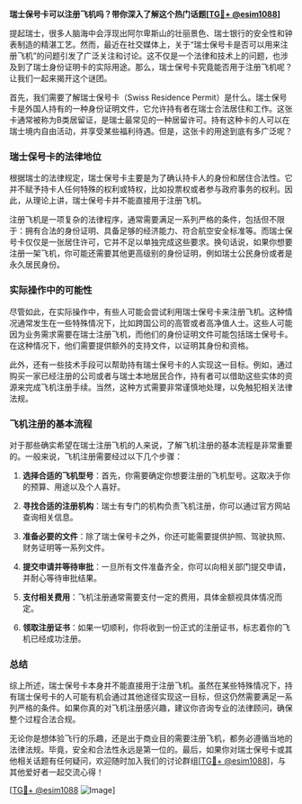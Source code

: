 **瑞士保号卡可以注册飞机吗？带你深入了解这个热门话题[[TG💪+ @esim1088](https://t.me/s/esim1088)]**

提起瑞士，很多人脑海中会浮现出阿尔卑斯山的壮丽景色、瑞士银行的安全性和钟表制造的精湛工艺。然而，最近在社交媒体上，关于“瑞士保号卡是否可以用来注册飞机”的问题引发了广泛关注和讨论。这不仅是一个法律和技术上的问题，也涉及到了瑞士身份证明卡的实际用途。那么，瑞士保号卡究竟能否用于注册飞机呢？让我们一起来揭开这个谜团。

首先，我们需要了解瑞士保号卡（Swiss Residence Permit）是什么。瑞士保号卡是外国人持有的一种身份证明文件，它允许持有者在瑞士合法居住和工作。这张卡通常被称为B类居留证，是瑞士最常见的一种居留许可。持有这种卡的人可以在瑞士境内自由活动，并享受某些福利待遇。但是，这张卡的用途到底有多广泛呢？

### 瑞士保号卡的法律地位

根据瑞士的法律规定，瑞士保号卡主要是为了确认持卡人的身份和居住合法性。它并不赋予持卡人任何特殊的权利或特权，比如投票权或者参与政府事务的权利。因此，从理论上讲，瑞士保号卡并不能直接用于注册飞机。

注册飞机是一项复杂的法律程序，通常需要满足一系列严格的条件，包括但不限于：拥有合法的身份证明、具备足够的经济能力、符合航空安全标准等。而瑞士保号卡仅仅是一张居住许可，它并不足以单独完成这些要求。换句话说，如果你想要注册一架飞机，你可能还需要其他更高级别的身份证明，例如瑞士公民身份或者是永久居民身份。

### 实际操作中的可能性

尽管如此，在实际操作中，有些人可能会尝试利用瑞士保号卡来注册飞机。这种情况通常发生在一些特殊情况下，比如跨国公司的高管或者高净值人士。这些人可能因为业务需求需要在瑞士注册飞机，而他们的身份证明文件可能包括瑞士保号卡。在这种情况下，他们需要提供额外的支持文件，以证明其身份和资格。

此外，还有一些技术手段可以帮助持有瑞士保号卡的人实现这一目标。例如，通过购买一家已经注册的公司或者与瑞士本地居民合作，持有者可以借助这些实体的资源来完成飞机注册手续。当然，这种方式需要非常谨慎地处理，以免触犯相关法律法规。

### 飞机注册的基本流程

对于那些确实希望在瑞士注册飞机的人来说，了解飞机注册的基本流程是非常重要的。一般来说，飞机注册需要经过以下几个步骤：

1. **选择合适的飞机型号**：首先，你需要确定你想要注册的飞机型号。这取决于你的预算、用途以及个人喜好。
   
2. **寻找合适的注册机构**：瑞士有专门的机构负责飞机注册，你可以通过官方网站查询相关信息。

3. **准备必要的文件**：除了瑞士保号卡之外，你还可能需要提供护照、驾驶执照、财务证明等一系列文件。

4. **提交申请并等待审批**：一旦所有文件准备齐全，你可以向相关部门提交申请，并耐心等待审批结果。

5. **支付相关费用**：飞机注册通常需要支付一定的费用，具体金额视具体情况而定。

6. **领取注册证书**：如果一切顺利，你将收到一份正式的注册证书，标志着你的飞机已经成功注册。

### 总结

综上所述，瑞士保号卡本身并不能直接用于注册飞机。虽然在某些特殊情况下，持有瑞士保号卡的人可能有机会通过其他途径实现这一目标，但这仍然需要满足一系列严格的条件。如果你真的对飞机注册感兴趣，建议你咨询专业的法律顾问，确保整个过程合法合规。

无论你是想体验飞行的乐趣，还是出于商业目的需要注册飞机，都务必遵循当地的法律法规。毕竟，安全和合法性永远是第一位的。最后，如果你对瑞士保号卡或其他相关话题有任何疑问，欢迎随时加入我们的讨论群组[[TG💪+ @esim1088](https://t.me/s/esim1088)]，与其他爱好者一起交流心得！

[[TG💪+ @esim1088](https://t.me/s/esim1088) ![Image](https://i.postimg.cc/4NQfJmqS/Snipaste-2025-05-13-00-14-12.png)]